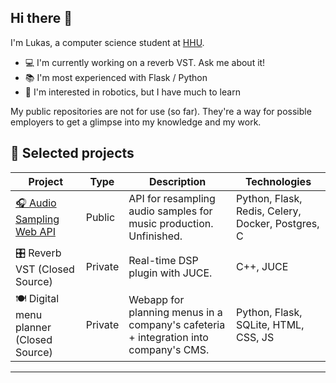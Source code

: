 ## Hi there 👋

I'm Lukas, a computer science student at [HHU](https://www.cs.hhu.de/).
- 💻 I'm currently working on a reverb VST. Ask me about it!
- 📚 I'm most experienced with Flask / Python
- 🔭 I'm interested in robotics, but I have much to learn

My public repositories are not for use (so far). They're a way for possible employers to get a glimpse into my knowledge and my work.

## 🚀 Selected projects

| Project | Type | Description | Technologies |
|----------|------|---------------|---------------|
| [🎧 Audio Sampling Web API](https://github.com/LukasRuben/flip_your_sample) | Public | API for resampling audio samples for music production. Unfinished. | Python, Flask, Redis, Celery, Docker, Postgres, C |
| 🎛️ Reverb VST (Closed Source) | Private | Real-time DSP plugin with JUCE. | C++, JUCE |
| 🍽️ Digital menu planner (Closed Source) | Private | Webapp for planning menus in a company's cafeteria + integration into company's CMS. | Python, Flask, SQLite, HTML, CSS, JS |

---
